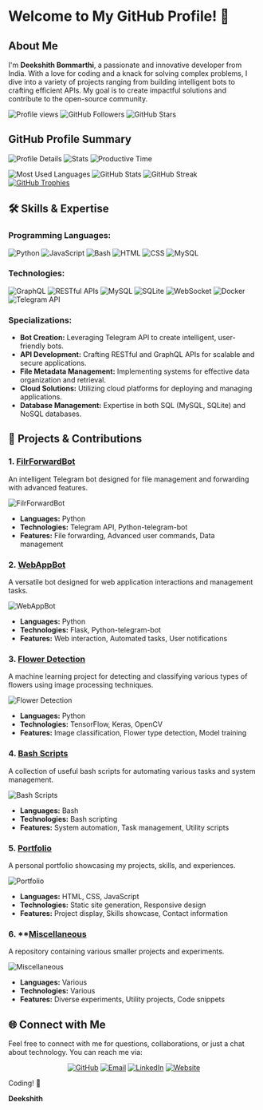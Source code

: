# Welcome to My GitHub Profile! 👋



## About Me
I'm **Deekshith Bommarthi**, a passionate and innovative developer from India. With a love for coding and a knack for solving complex problems, I dive into a variety of projects ranging from building intelligent bots to crafting efficient APIs. My goal is to create impactful solutions and contribute to the open-source community.

<p align="left"> 
  <img src="https://komarev.com/ghpvc/?username=deekshith0509&label=Profile%20views&color=0e75b6&style=flat" alt="Profile views" /> 
  <img src="https://img.shields.io/github/followers/deekshith0509?label=Followers&style=social" alt="GitHub Followers" />
  <img src="https://img.shields.io/github/stars/deekshith0509?label=Stars" alt="GitHub Stars" />
</p>

## GitHub Profile Summary

![Profile Details](http://github-profile-summary-cards.vercel.app/api/cards/profile-details?username=deekshith0509&theme=dark)
![Stats](http://github-profile-summary-cards.vercel.app/api/cards/stats?username=deekshith0509&theme=dark)
![Productive Time](http://github-profile-summary-cards.vercel.app/api/cards/productive-time?username=deekshith0509&theme=dark&utcOffset=5.30)



  ![Most Used Languages](https://github-readme-stats.vercel.app/api/top-langs?username=deekshith0509&show_icons=true&locale=en&layout=compact&theme=dark)
  ![GitHub Stats](https://github-readme-stats.vercel.app/api?username=deekshith0509&show_icons=true&locale=en&theme=dark)
  ![GitHub Streak](https://github-readme-streak-stats.herokuapp.com/?user=deekshith0509&theme=dark)
  <a href="https://github.com/ryo-ma/github-profile-trophy"><img src="https://github-profile-trophy.vercel.app/?username=deekshith0509&theme=dark" alt="GitHub Trophies" /></a>

## 🛠️ Skills & Expertise
### Programming Languages:
![Python](https://img.shields.io/badge/Python-3776AB?style=for-the-badge&logo=python&logoColor=white)
![JavaScript](https://img.shields.io/badge/JavaScript-F7DF1E?style=for-the-badge&logo=javascript&logoColor=black)
![Bash](https://img.shields.io/badge/Bash-4EAA25?style=for-the-badge&logo=gnu-bash&logoColor=white)
![HTML](https://img.shields.io/badge/HTML-E34F26?style=for-the-badge&logo=html5&logoColor=white)
![CSS](https://img.shields.io/badge/CSS-1572B6?style=for-the-badge&logo=css3&logoColor=white)
![MySQL](https://img.shields.io/badge/MySQL-4479A1?style=for-the-badge&logo=mysql&logoColor=white)



### Technologies:
![GraphQL](https://img.shields.io/badge/GraphQL-E10098?style=for-the-badge&logo=graphql&logoColor=white)
![RESTful APIs](https://img.shields.io/badge/RESTful_APIs-0052CC?style=for-the-badge&logo=api&logoColor=white)
![MySQL](https://img.shields.io/badge/MySQL-4479A1?style=for-the-badge&logo=mysql&logoColor=white)
![SQLite](https://img.shields.io/badge/SQLite-003B57?style=for-the-badge&logo=sqlite&logoColor=white)
![WebSocket](https://img.shields.io/badge/WebSocket-0086D6?style=for-the-badge&logo=websocket&logoColor=white)
![Docker](https://img.shields.io/badge/Docker-2496ED?style=for-the-badge&logo=docker&logoColor=white)
![Telegram API](https://img.shields.io/badge/Telegram-2CA5E0?style=for-the-badge&logo=telegram&logoColor=white)

### Specializations:
- **Bot Creation:** Leveraging Telegram API to create intelligent, user-friendly bots.
- **API Development:** Crafting RESTful and GraphQL APIs for scalable and secure applications.
- **File Metadata Management:** Implementing systems for effective data organization and retrieval.
- **Cloud Solutions:** Utilizing cloud platforms for deploying and managing applications.
- **Database Management:** Expertise in both SQL (MySQL, SQLite) and NoSQL databases.

## 🚀 Projects & Contributions

### 1. **[FilrForwardBot](https://github.com/deekshith0509/Fileforwardbot)**
An intelligent Telegram bot designed for file management and forwarding with advanced features.

![FilrForwardBot](https://raw.githubusercontent.com/deekshith0509/deekshith0509/main/project-images/filrforwardbot.png)

- **Languages:** Python
- **Technologies:** Telegram API, Python-telegram-bot
- **Features:** File forwarding, Advanced user commands, Data management

### 2. **[WebAppBot](https://github.com/deekshith0509/WebAppBot)**
A versatile bot designed for web application interactions and management tasks.

![WebAppBot](https://raw.githubusercontent.com/deekshith0509/deekshith0509/main/project-images/webappbot.png)

- **Languages:** Python
- **Technologies:** Flask, Python-telegram-bot
- **Features:** Web interaction, Automated tasks, User notifications

### 3. **[Flower Detection](https://github.com/deekshith0509/FlowerDetection)**
A machine learning project for detecting and classifying various types of flowers using image processing techniques.

![Flower Detection](https://raw.githubusercontent.com/deekshith0509/deekshith0509/main/project-images/flower-detection.png)

- **Languages:** Python
- **Technologies:** TensorFlow, Keras, OpenCV
- **Features:** Image classification, Flower type detection, Model training

### 4. **[Bash Scripts](https://github.com/deekshith0509/Bash-Scripts)**
A collection of useful bash scripts for automating various tasks and system management.

![Bash Scripts](https://raw.githubusercontent.com/deekshith0509/deekshith0509/main/project-images/bash-scripts.png)

- **Languages:** Bash
- **Technologies:** Bash scripting
- **Features:** System automation, Task management, Utility scripts

### 5. **[Portfolio](https://deekshith0509.github.io/Portfolio.html)**
A personal portfolio showcasing my projects, skills, and experiences.

![Portfolio](https://raw.githubusercontent.com/deekshith0509/deekshith0509/main/project-images/portfolio.png)

- **Languages:** HTML, CSS, JavaScript
- **Technologies:** Static site generation, Responsive design
- **Features:** Project display, Skills showcase, Contact information

### 6. **[Miscellaneous](https://github.com/deekshith0509/deekshith0509.github.io)
A repository containing various smaller projects and experiments.

![Miscellaneous](https://raw.githubusercontent.com/deekshith0509/deekshith0509/main/project-images/misc.png)

- **Languages:** Various
- **Technologies:** Various
- **Features:** Diverse experiments, Utility projects, Code snippets

## 🌐 Connect with Me
Feel free to connect with me for questions, collaborations, or just a chat about technology. You can reach me via:

<p align="center">
  <a href="https://github.com/deekshith0509"><img src="https://img.shields.io/badge/GitHub-171515?style=for-the-badge&logo=github&logoColor=white" alt="GitHub"/></a>
  <a href="mailto:deekshith.bh0509@mail.com"><img src="https://img.shields.io/badge/Email-D14836?style=for-the-badge&logo=gmail&logoColor=white" alt="Email"/></a>
  <a href="https://linkedin.com/in/deekshith-bommarthi"><img src="https://img.shields.io/badge/LinkedIn-0A66C2?style=for-the-badge&logo=linkedin&logoColor=white" alt="LinkedIn"/></a>
  <a href="https://deekshith0509.github.io/Portfolio.html"><img src="https://img.shields.io/badge/Website-4285F4?style=for-the-badge&logo=google-chrome&logoColor=white" alt="Website"/></a>
</p>

Coding! 🚀

**Deekshith**

